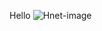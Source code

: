 Hello
![Hnet-image](https://user-images.githubusercontent.com/71778475/174717292-e8be893a-3e56-4118-b1e0-1fde49f76be0.gif)
